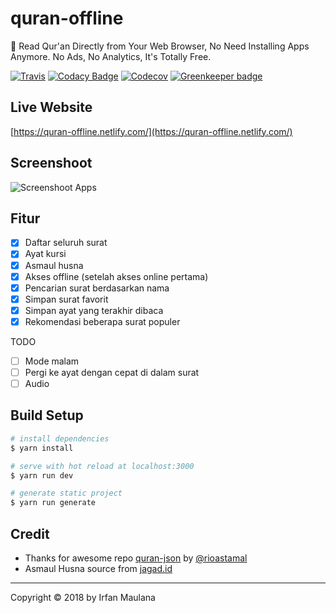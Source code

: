 # quran-offline

📖 Read Qur'an Directly from Your Web Browser, No Need Installing Apps Anymore. No Ads, No Analytics, It's Totally Free.

[![Travis](https://img.shields.io/travis/mazipan/quran-offline.svg)](https://travis-ci.org/mazipan/quran-offline)
[![Codacy Badge](https://api.codacy.com/project/badge/Grade/6a146a9bea244c28b909499be3bcade8)](https://app.codacy.com/app/mazipan/quran-offline?utm_source=github.com&utm_medium=referral&utm_content=mazipan/quran-offline&utm_campaign=Badge_Grade_Settings) [![Codecov](https://codecov.io/gh/mazipan/quran-offline/branch/master/graph/badge.svg)](https://codecov.io/gh/mazipan/quran-offline) [![Greenkeeper badge](https://badges.greenkeeper.io/mazipan/quran-offline.svg)](https://greenkeeper.io/)

## Live Website

[https://quran-offline.netlify.com/](https://quran-offline.netlify.com/)

## Screenshoot

![Screenshoot Apps](https://raw.githubusercontent.com/mazipan/quran-offline/master/screenshoot.png)

## Fitur

- [x] Daftar seluruh surat
- [x] Ayat kursi
- [x] Asmaul husna
- [x] Akses offline (setelah akses online pertama)
- [x] Pencarian surat berdasarkan nama
- [x] Simpan surat favorit
- [x] Simpan ayat yang terakhir dibaca
- [x] Rekomendasi beberapa surat populer

TODO

- [ ] Mode malam
- [ ] Pergi ke ayat dengan cepat di dalam surat
- [ ] Audio

## Build Setup

``` bash
# install dependencies
$ yarn install

# serve with hot reload at localhost:3000
$ yarn run dev

# generate static project
$ yarn run generate
```

## Credit

+ Thanks for awesome repo [quran-json](https://github.com/rioastamal/quran-json) by [@rioastamal](https://github.com/rioastamal)
+ Asmaul Husna source from [jagad.id](https://jagad.id/99-asmaul-husna-latin-arab-dan-terjemahan-indonesia-inggris/)

----

Copyright © 2018 by Irfan Maulana
